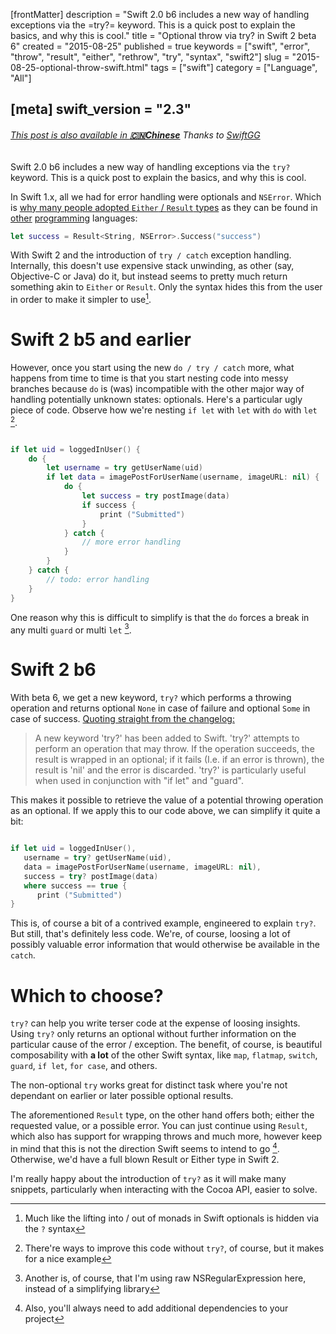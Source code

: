 [frontMatter]
description = "Swift 2.0 b6 includes a new way of handling exceptions via the =try?= keyword. This is a quick post to explain the basics, and why this is cool."
title = "Optional throw via try? in Swift 2 beta 6"
created = "2015-08-25"
published = true
keywords = ["swift", "error", "throw", "result", "either", "rethrow", "try", "syntax", "swift2"]
slug = "2015-08-25-optional-throw-swift.html"
tags = ["swift"]
category = ["Language", "All"]

[meta]
swift_version = "2.3"
---

<h6><a href="http://swift.gg/2015/09/11/optional-throw-swift/">This post is also available in <b>🇨🇳Chinese</b></a><span> Thanks to </span><a href="http://swift.gg/tags/APPVENTURE/">SwiftGG</a></h6>

Swift 2.0 b6 includes a new way of handling exceptions via the `try?`
keyword. This is a quick post to explain the basics, and why this is
cool.

In Swift 1.x, all we had for error handling were optionals and
`NSError`. Which is [why many people adopted `Either` / `Result`
types](https://github.com/antitypical/Result) as they can be found in
[other](https://hackage.haskell.org/package/base-4.8.1.0/docs/Data-Either.html)
[programming](http://www.scala-lang.org/api/2.9.3/scala/Either.html)
languages:

``` Swift
let success = Result<String, NSError>.Success("success")
```

With Swift 2 and the introduction of `try / catch` exception handling.
Internally, this doesn\'t use expensive stack unwinding, as other (say,
Objective-C or Java) do it, but instead seems to pretty much return
something akin to `Either` or `Result`. Only the syntax hides this from
the user in order to make it simpler to use[^1].

# Swift 2 b5 and earlier

However, once you start using the new `do / try / catch` more, what
happens from time to time is that you start nesting code into messy
branches because `do` is (was) incompatible with the other major way of
handling potentially unknown states: optionals. Here\'s a particular
ugly piece of code. Observe how we\'re nesting `if let` with `let` with
`do` with `let` [^2].

``` Swift

if let uid = loggedInUser() {
    do {
        let username = try getUserName(uid)
        if let data = imagePostForUserName(username, imageURL: nil) {
            do {
                let success = try postImage(data)
                if success {
                    print ("Submitted")
                }  
            } catch {
                // more error handling
            }
        }
    } catch {
        // todo: error handling
    }
}

```

One reason why this is difficult to simplify is that the `do` forces a
break in any multi `guard` or multi `let` [^3].

# Swift 2 b6

With beta 6, we get a new keyword, `try?` which performs a throwing
operation and returns optional `None` in case of failure and optional
`Some` in case of success. [Quoting straight from the
changelog:](http://adcdownload.apple.com/Developer_Tools/Xcode_7_beta_6/Xcode_7_beta_6_Release_Notes.pdf)

> A new keyword \'try?\' has been added to Swift. \'try?\' attempts to
> perform an operation that may throw. If the operation succeeds, the
> result is wrapped in an optional; if it fails (I.e. if an error is
> thrown), the result is \'nil\' and the error is discarded. 'try?' is
> particularly useful when used in conjunction with "if let" and
> "guard".

This makes it possible to retrieve the value of a potential throwing
operation as an optional. If we apply this to our code above, we can
simplify it quite a bit:

``` Swift

if let uid = loggedInUser(),
   username = try? getUserName(uid),
   data = imagePostForUserName(username, imageURL: nil),
   success = try? postImage(data)
   where success == true {
      print ("Submitted")
}

```

This is, of course a bit of a contrived example, engineered to explain
`try?`. But still, that\'s definitely less code. We\'re, of course,
loosing a lot of possibly valuable error information that would
otherwise be available in the `catch`.

# Which to choose?

`try?` can help you write terser code at the expense of loosing
insights. Using `try?` only returns an optional without further
information on the particular cause of the error / exception. The
benefit, of course, is beautiful composability with **a lot** of the
other Swift syntax, like `map`, `flatmap`, `switch`, `guard`, `if let`,
`for case`, and others.

The non-optional `try` works great for distinct task where you\'re not
dependant on earlier or later possible optional results.

The aforementioned `Result` type, on the other hand offers both; either
the requested value, or a possible error. You can just continue using
`Result`, which also has support for wrapping throws and much more,
however keep in mind that this is not the direction Swift seems to
intend to go [^4]. Otherwise, we\'d have a full blown Result or Either
type in Swift 2.

I\'m really happy about the introduction of `try?` as it will make many
snippets, particularly when interacting with the Cocoa API, easier to
solve.

[^1]: Much like the lifting into / out of monads in Swift optionals is
    hidden via the `?` syntax

[^2]: There\'re ways to improve this code without `try?`, of course, but
    it makes for a nice example

[^3]: Another is, of course, that I\'m using raw NSRegularExpression
    here, instead of a simplifying library

[^4]: Also, you\'ll always need to add additional dependencies to your
    project
